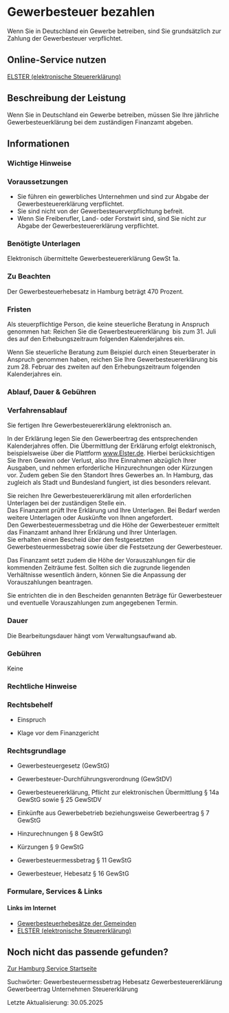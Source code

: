 




Gewerbesteuer bezahlen
======================

Wenn Sie in Deutschland ein Gewerbe betreiben, sind Sie grundsätzlich zur Zahlung der Gewerbesteuer verpflichtet.

Online-Service nutzen
---------------------

[ELSTER (elektronische Steuererklärung)](https://www.elster.de/eportal/start)

Beschreibung der Leistung
-------------------------

Wenn Sie in Deutschland ein Gewerbe betreiben, müssen Sie Ihre jährliche Gewerbesteuerklärung bei dem zuständigen Finanzamt abgeben.

Informationen
-------------

### Wichtige Hinweise

### Voraussetzungen

* Sie führen ein gewerbliches Unternehmen und sind zur Abgabe der Gewerbesteuererklärung verpflichtet.
* Sie sind nicht von der Gewerbesteuerverpflichtung befreit.
* Wenn Sie Freiberufler, Land- oder Forstwirt sind, sind Sie nicht zur Abgabe der Gewerbesteuererklärung verpflichtet.

### Benötigte Unterlagen

Elektronisch übermittelte Gewerbesteuererklärung GewSt 1a.

### Zu Beachten

Der Gewerbesteuerhebesatz in Hamburg beträgt 470 Prozent.

### Fristen

Als steuerpflichtige Person, die keine steuerliche Beratung in Anspruch genommen hat: Reichen Sie die Gewerbesteuererklärung  bis zum 31. Juli des auf den Erhebungszeitraum folgenden Kalenderjahres ein.  
  
  
  
Wenn Sie steuerliche Beratung zum Beispiel durch einen Steuerberater in Anspruch genommen haben, reichen Sie Ihre Gewerbesteuererklärung bis zum 28. Februar des zweiten auf den Erhebungszeitraum folgenden Kalenderjahres ein.

### Ablauf, Dauer & Gebühren

### Verfahrensablauf

Sie fertigen Ihre Gewerbesteuererklärung elektronisch an.  
  
In der Erklärung legen Sie den Gewerbeertrag des entsprechenden Kalenderjahres offen. Die Übermittlung der Erklärung erfolgt elektronisch, beispielsweise über die Plattform www.Elster.de. Hierbei berücksichtigen Sie Ihren Gewinn oder Verlust, also Ihre Einnahmen abzüglich Ihrer Ausgaben, und nehmen erforderliche Hinzurechnungen oder Kürzungen vor. Zudem geben Sie den Standort Ihres Gewerbes an. In Hamburg, das zugleich als Stadt und Bundesland fungiert, ist dies besonders relevant.  
  
Sie reichen Ihre Gewerbesteuererklärung mit allen erforderlichen Unterlagen bei der zuständigen Stelle ein.  
Das Finanzamt prüft Ihre Erklärung und Ihre Unterlagen. Bei Bedarf werden weitere Unterlagen oder Auskünfte von Ihnen angefordert.  
Den Gewerbesteuermessbetrag und die Höhe der Gewerbesteuer ermittelt das Finanzamt anhand Ihrer Erklärung und Ihrer Unterlagen.  
Sie erhalten einen Bescheid über den festgesetzten Gewerbesteuermessbetrag sowie über die Festsetzung der Gewerbesteuer.  
  
Das Finanzamt setzt zudem die Höhe der Vorauszahlungen für die kommenden Zeiträume fest. Sollten sich die zugrunde liegenden Verhältnisse wesentlich ändern, können Sie die Anpassung der Vorauszahlungen beantragen.  
  
Sie entrichten die in den Bescheiden genannten Beträge für Gewerbesteuer und eventuelle Vorauszahlungen zum angegebenen Termin.

### Dauer

Die Bearbeitungsdauer hängt vom Verwaltungsaufwand ab.

### Gebühren

Keine

### Rechtliche Hinweise

### Rechtsbehelf

  
* Einspruch
  
* Klage vor dem Finanzgericht
  

### Rechtsgrundlage

  
* Gewerbesteuergesetz (GewStG)
  
* Gewerbesteuer-Durchführungsverordnung (GewStDV)
  
* Gewerbesteuererklärung, Pflicht zur elektronischen Übermittlung § 14a GewStG sowie § 25 GewStDV
  
* Einkünfte aus Gewerbebetrieb beziehungsweise Gewerbeertrag § 7 GewStG
  
* Hinzurechnungen § 8 GewStG
  
* Kürzungen § 9 GewStG
  
* Gewerbesteuermessbetrag § 11 GewStG
  
* Gewerbesteuer, Hebesatz § 16 GewStG

### Formulare, Services & Links

#### Links im Internet

* [Gewerbesteuerhebesätze der Gemeinden](https://www.destatis.de/DE/Themen/Staat/Steuern/Steuereinnahmen/_inhalt.html#sprg236424)
* [ELSTER (elektronische Steuererklärung)](https://www.elster.de/eportal/start)

Noch nicht das passende gefunden?
---------------------------------

 [Zur Hamburg Service Startseite](/service/)

Suchwörter: Gewerbesteuermessbetrag Hebesatz Gewerbesteuererklärung Gewerbeertrag Unternehmen Steuererklärung

Letzte Aktualisierung: 30.05.2025

